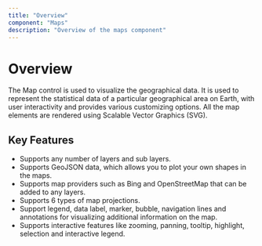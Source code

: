 ```yaml
---
title: "Overview"
component: "Maps"
description: "Overview of the maps component"
---
```


# Overview

The Map control is used to visualize the geographical data. It is used to represent the statistical data of a particular geographical area on Earth, with user interactivity and provides various customizing options. All the map elements are rendered using Scalable Vector Graphics (SVG).

## Key Features

* Supports any number of layers and sub layers.
* Supports GeoJSON data, which allows you to plot your own shapes in the maps.
* Supports map providers such as Bing and OpenStreetMap that can be added to any layers.
* Supports 6 types of map projections.
* Support legend, data label, marker, bubble, navigation lines and annotations for visualizing additional information on the map.
* Supports interactive features like zooming, panning, tooltip, highlight, selection and interactive legend.